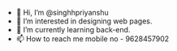 - 👋 Hi, I’m @singhhpriyanshu
- 👀 I’m interested in designing web pages.
- 🌱 I’m currently learning back-end.
- 📫 How to reach me mobile no - 9628457902

<!---
singhhpriyanshu/singhhpriyanshu is a ✨ special ✨ repository because its `README.md` (this file) appears on your GitHub profile.
You can click the Preview link to take a look at your changes.
--->
